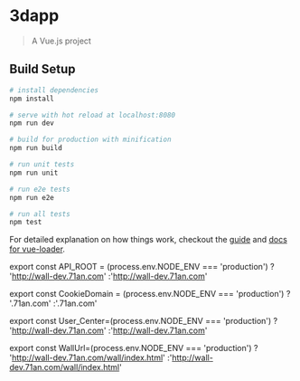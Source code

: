 # 3dapp

> A Vue.js project

## Build Setup

``` bash
# install dependencies
npm install

# serve with hot reload at localhost:8080
npm run dev

# build for production with minification
npm run build

# run unit tests
npm run unit

# run e2e tests
npm run e2e

# run all tests
npm test
```

For detailed explanation on how things work, checkout the [guide](http://vuejs-templates.github.io/webpack/) and [docs for vue-loader](http://vuejs.github.io/vue-loader).




export const API_ROOT = (process.env.NODE_ENV === 'production')
			? 'http://wall-dev.71an.com'
			:'http://wall-dev.71an.com'

export const CookieDomain = (process.env.NODE_ENV === 'production')
			? '.71an.com'
			:'.71an.com'

export const User_Center=(process.env.NODE_ENV === 'production')
	? 'http://wall-dev.71an.com'
	:'http://wall-dev.71an.com'

export const WallUrl=(process.env.NODE_ENV === 'production')
	? 'http://wall-dev.71an.com/wall/index.html'
	:'http://wall-dev.71an.com/wall/index.html'


 